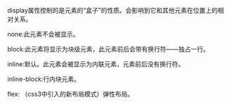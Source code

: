 display属性控制的是元素的“盒子”的性质。会影响到它和其他元素在位置上的相对关系。

none:此元素不会被显示。

block:此元素将显示为块级元素，此元素前后会带有换行符——独占一行。

inline:默认。此元素会被显示为内联元素，元素前后没有换行符。

inline-block:行内块元素。

flex: （css3中引入的新布局模式）弹性布局。

